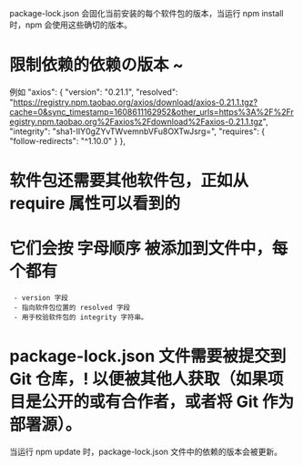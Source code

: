 package-lock.json 会固化当前安装的每个软件包的版本，当运行 npm install时，npm 会使用这些确切的版本。
# 限制依赖的依赖の版本 ~
例如
"axios": {
        "version": "0.21.1",
        "resolved": "https://registry.npm.taobao.org/axios/download/axios-0.21.1.tgz?cache=0&sync_timestamp=1608611162952&other_urls=https%3A%2F%2Fregistry.npm.taobao.org%2Faxios%2Fdownload%2Faxios-0.21.1.tgz",
        "integrity": "sha1-IlY0gZYvTWvemnbVFu8OXTwJsrg=",
        "requires": {
            "follow-redirects": "^1.10.0"
        }
},
# 软件包还需要其他软件包，正如从 require 属性可以看到的
# 它们会按 字母顺序 被添加到文件中，每个都有 
     - version 字段
     - 指向软件包位置的 resolved 字段
     - 用于校验软件包的 integrity 字符串。


# package-lock.json 文件需要被提交到 Git 仓库，!  以便被其他人获取（如果项目是公开的或有合作者，或者将 Git 作为部署源）。
当运行 npm update 时，package-lock.json 文件中的依赖的版本会被更新。